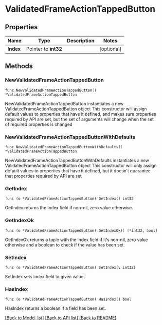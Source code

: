 # ValidatedFrameActionTappedButton

## Properties

Name | Type | Description | Notes
------------ | ------------- | ------------- | -------------
**Index** | Pointer to **int32** |  | [optional] 

## Methods

### NewValidatedFrameActionTappedButton

`func NewValidatedFrameActionTappedButton() *ValidatedFrameActionTappedButton`

NewValidatedFrameActionTappedButton instantiates a new ValidatedFrameActionTappedButton object
This constructor will assign default values to properties that have it defined,
and makes sure properties required by API are set, but the set of arguments
will change when the set of required properties is changed

### NewValidatedFrameActionTappedButtonWithDefaults

`func NewValidatedFrameActionTappedButtonWithDefaults() *ValidatedFrameActionTappedButton`

NewValidatedFrameActionTappedButtonWithDefaults instantiates a new ValidatedFrameActionTappedButton object
This constructor will only assign default values to properties that have it defined,
but it doesn't guarantee that properties required by API are set

### GetIndex

`func (o *ValidatedFrameActionTappedButton) GetIndex() int32`

GetIndex returns the Index field if non-nil, zero value otherwise.

### GetIndexOk

`func (o *ValidatedFrameActionTappedButton) GetIndexOk() (*int32, bool)`

GetIndexOk returns a tuple with the Index field if it's non-nil, zero value otherwise
and a boolean to check if the value has been set.

### SetIndex

`func (o *ValidatedFrameActionTappedButton) SetIndex(v int32)`

SetIndex sets Index field to given value.

### HasIndex

`func (o *ValidatedFrameActionTappedButton) HasIndex() bool`

HasIndex returns a boolean if a field has been set.


[[Back to Model list]](../README.md#documentation-for-models) [[Back to API list]](../README.md#documentation-for-api-endpoints) [[Back to README]](../README.md)


